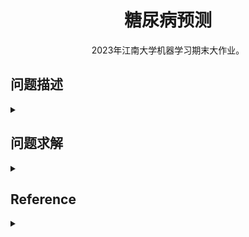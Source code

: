 <center><h1> 糖尿病预测 </h1></center>

<center> 2023年江南大学机器学习期末大作业。 </center>

## 问题描述

<details><summary></summary>

### Overview

糖尿病是一种严重的慢性疾病，患者失去了有效调节血液中葡萄糖水平的能力，并可能导致生活质量和预期寿命下降。不同的食物在消化过程中分解成糖后，这些糖就会释放到血液中。这是胰腺释放胰岛素的信号。胰岛素有助于体内细胞利用血液中的这些糖获取能量。糖尿病的特征通常是身体不能产生足够的胰岛素，或者不能有效地使用所需的胰岛素。

心脏病、视力下降、下肢截肢和肾脏疾病等并发症与糖尿病患者血液中长期高水平的糖分有关。虽然糖尿病没有治愈方法，但减肥、健康饮食、积极活动和接受药物治疗等策略可以减轻这种疾病对许多患者的危害。早期诊断可以改变生活方式和更有效的治疗，使糖尿病风险预测模型成为公共和公共卫生官员的重要工具。

### Description


本项目将提供一个糖尿病数据集data.csv，包含70692份糖尿病调查样本，每个样本有21个特征。数据集中包括两个类别，两个类别的样本数量平衡：

- 0：表示无糖尿病
- 1：表示糖尿病前期或糖尿病。

注意：数据集中第一列就是样本类别标签。

要求广泛调研，选择合适的模型，基于各种指标对糖尿病进行预测。

### Evaluation

#### 评价指标 Precision Score

本次比赛的评价指标为Precision Score。Precision Score表征了测试集中预测正确的百分比。

#### 提交格式


提交文件中比赛包括两列：id 和 label. id是样本编号，label是预测的结果，其中0表示无糖尿病，1表示表示糖尿病前期或糖尿病。提交文件以CSV格式存储，用逗号分隔每列。

提交文件格式示例：

```text
id,label
1,1
2,1
3,0
4,0
5,1
……
257,1
258,0
```

</details>


## 问题求解

<details><summary></summary>


### 实验目的

通过本次大作业，要求学生掌握数据预处理、数据建模、数据分析等完整的数据分析过程，旨在使学生了解机器学习的研究对象、研究内容、研究方法（包括理论基础和实验方法），和近年来的主要发展技术路线。培养学生以机器学习理论为基础从事相关应用研究的能力。

### 实验内容

要求针对提供的学生数据，进行各指标评价。
本次大作业将提供7万多张糖尿病调查样本。其中50000作为训练样本，20692个作为测试样本，每个样本包括21个特征。样本类别均衡。要求每位同学根据提供的数据，设计机器学习模型，自动诊断糖尿病。

### 运行环境

- 通过 conda 构建运行环境：conda create --name ml python=3.9 -y
- 激活 conda 环境：conda activate ml
- pip install -r requirments.txt
    - numpy
    - pandas
    - seaborn
    - matplotlib
    - scikit-learn
    - torch
    - torchvision
    - torchaudio


### 数据预处理

#### 读取数据

- 读取数据

```python
train = pd.read_csv('./dataset/train.csv')
test = pd.read_csv('./dataset/test_withoutLable.csv')
```

- 输出训练集和测试集的大小

```python
print("train.shape:", train.shape, "test.shape:", test.shape)
```

- 训练集和预测集的摘要信息

```python
print("训练集的摘要信息")
train.info()
print("数据集的摘要信息")
test.info()
```

通过结果发现，数据中并无缺失部分，并且类型都为int64，没有str类型，这为后续的数据预处理提供方便。

#### 特征分析
分析样本的糖尿病情况，因此主要分析特征 Diabetes_binary 和其他特征的关系。


- HighBP 对 Diabetes_binary 的分析

![](images/图片1.png)


数据表明 HighBP 为 1 的样本数量为 28165，其中有糖尿病的样本数量占比 66.76%，HighBP 为 0 的样本数量 21835，其中有糖尿病的样本数量占比 28.37%。
即 HighBP 对糖尿病有关

- HighChol 对 Diabetes_binary 的分析

![](images/图片2.png)

数据表明 HighChol 为 1 的样本数量为 26303，其中有糖尿病的样本数量占比 63.73%，HighChol 为 0 的样本数量 21835，其中有糖尿病的样本数量占比 28.37%。
即 HighChol 对糖尿病有关


- CholCheck 对 Diabetes_binary 的分析

![](images/图片3.png)

数据表明 CholCheck 为 1 的样本数量为 48773，其中有糖尿病的样本数量占比 50.88%，CholCheck 为 0 的样本数量 1227，其中有糖尿病的样本数量占比 14.66%。
即 CholCheck 对糖尿病基本无关


- BMI 对 Diabetes_binary 的分析

![](images/图片4.png)

数据表明 BMI 超过 27（包括 27） 中有糖尿病的样本数量比没有糖尿病的样本数量多， BMI 为 27 以下的样本数量中有糖尿病的样本数量比没有糖尿病的样本数量多。
即 BMI 在27之后对糖尿病有关

- Smoker 对 Diabetes_binary 的分析

![](images/图片5.png)

数据表明 Smoker 为 1 的样本数量为 23765，其中有糖尿病的样本数量占比 54.40%， Smoker 为 0 的样本数量 26235，其中有糖尿病的样本数量占比 46.00%。
即 Smoker 对糖尿病有关

-  Stroke 对 Diabetes_binary 的分析

![](images/图片6.png)

数据表明 Stroke 为 1 的样本数量为 3103，其中有糖尿病的样本数量占比 74.60%， Stroke 为 0 的样本数量 46897，其中有糖尿病的样本数量占比 48.37%。
即 Stroke 对糖尿病有关

- HeartDiseaseorAttack 对 Diabetes_binary 的分析

![](images/图片7.png)

数据表明 HeartDiseaseorAttack 为 1 的样本数量为 7416，其中有糖尿病的样本数量占比 75.04%， HeartDiseaseorAttack 为 0 的样本数量 42584，其中有糖尿病的样本数量占比 45.63%。
即 HeartDiseaseorAttack 对糖尿病有关

- PhysActivity 对 Diabetes_binary 的分析

![](images/图片8.png)

数据表明 PhysActivity 为 1 的样本数量为 35125，其中有糖尿病的样本数量占比 44.92%， PhysActivity 为 0 的样本数量 14875，其中有糖尿病的样本数量占比 61.97%。
即 PhysActivity 对糖尿病有关

- Fruits 对 Diabetes_binary 的分析

![](images/图片9.png)

数据表明 Fruits 为 1 的样本数量为 30587，其中有糖尿病的样本数量占比 47.87%， Fruits 为 0 的样本数量 19413，其中有糖尿病的样本数量占比 53.34%。
即 Fruits 对糖尿病关系不明显

- Veggies 对 Diabetes_binary 的分析

![](images/图片10.png)

数据表明 Veggies 为 1 的样本数量为 39386，其中有糖尿病的样本数量占比 47.89%， Veggies 为 0 的样本数量 10614，其中有糖尿病的样本数量占比 57.80%。
即 Veggies 对糖尿病有关

- HvyAlcoholConsump 对 Diabetes_binary 的分析

![](images/图片11.png)

数据表明 HvyAlcoholConsump 为 1 的样本数量为 2095，其中有糖尿病的样本数量占比 27.63%， HvyAlcoholConsump 为 0 的样本数量 47905，其中有糖尿病的样本数量占比 50.97%。
即 HvyAlcoholConsump 对糖尿病关系不明显

- AnyHealthcare 对 Diabetes_binary 的分析

![](images/图片12.png)

数据表明 AnyHealthcare 为 1 的样本数量为 47718，其中有糖尿病的样本数量占比 50.26%， AnyHealthcare 为 0 的样本数量 2282，其中有糖尿病的样本数量占比 44.43%。
即 AnyHealthcare 对糖尿病关系不明显

- NoDocbcCost 对 Diabetes_binary 的分析

![](images/图片13.png)

数据表明 NoDocbcCost 为 1 的样本数量为 4764，其中有糖尿病的样本数量占比 56.80%， NoDocbcCost 为 0 的样本数量 45236，其中有糖尿病的样本数量占比 49.28%。
即 NoDocbcCost 对糖尿病几乎无关

- GenHlth 对 Diabetes_binary 的分析

![](images/图片14.png)

数据表明 GenHlth 在 [3,5] 之间的糖尿病样本数量占比更大，在 [1,2] 之间的占比较小
即 GenHlth 对糖尿病有关

- MentHlth 对 Diabetes_binary 的分析

![](images/图片15.png)

数据表明 MentHlth 基本集中在 0 处，并且糖尿病样本数量占比均衡，但是在 30 处的占比很大
即 MentHlth 对糖尿病有关

- PhysHlth 对 Diabetes_binary 的分析

![](images/图片16.png)

数据表明 PhysHlth 基本集中在 0 处，并且糖尿病样本数量占比均衡，但是在 30 处的占比很大
即 PhysHlth 对糖尿病有关

- DiffWalk 对 Diabetes_binary 的分析

![](images/图片17.png)

数据表明 DiffWalk 为 1 的样本数量为 12691，其中有糖尿病的样本数量占比 73.50%， DiffWalk 为 0 的样本数量 37309，其中有糖尿病的样本数量占比 42.00%。
即 DiffWalk 对糖尿病有关

- Sex 对 Diabetes_binary 的分析

![](images/图片18.png)

数据表明 Sex 为 1 的样本数量为 22941，其中有糖尿病的样本数量占比 52.43%， Sex 为 0 的样本数量 27059，其中有糖尿病的样本数量占比 47.93%。
即 Sex 对糖尿病关系不明显

- Age 对 Diabetes_binary 的分析

![](images/图片19.png)

数据表明 Age 在 [8,13] 之间糖尿病样本数量占比大，其他区间占比较小
即 Age 之间对糖尿病有关

- Education 对 Diabetes_binary 的分析

![](images/图片20.png)

数据表明 Education 在 [1,5] 之间糖尿病样本数量占比较大，其他区间占比较小
即 Education 对糖尿病有关

- Income 对 Diabetes_binary 的分析

![](images/图片21.png)

数据表明 Income 在 [1，6] 之间糖尿病样本数量占比较大，其他区间占比较小
即 Income 对糖尿病有关

#### 相关性分析

采用特征的皮尔逊相关系数图

![](images/图片22.png)

### 特征提取与数据建模（实验可以采用多种方法）

- 通过数据预处理后决定舍弃部分与 Diabetes_binary 相关性不大的特征，即

```python
drop(['Sex', 'NoDocbcCost', 'AnyHealthcare', 'HvyAlcoholConsump', 'Veggies', 'Fruits', 'CholCheck'])
```


- 读取数据后将训练集进行数据切割，分成训练集：测试集=4:1

```python
train_data, test_data, train_label, test_label = train_test_split(diabetes_train_data_X, diabetes_train_data_Y, test_size=0.2)  
```

- 为了找出最合适的模型，将 sklearn 库中的各个模型进行对比，具体选择的模型有
    - K近邻
    - 逻辑回归
    - 决策树
    - 随机森林
    - 梯度提升
    - 支持向量机
    - 深度学习


### 实验设计（具体模型和参数，样本的预处理等等所有与实验相关的工作都可以在这里体现，着重体现你如何提高分类精度）

用 classifiers 汇总不同模型的算法，部分算法采用归一化的方式提高精度，并将结果保存起来，用图像显示如下：


|     | score  | algorithm |
| --- | ------ | --------- |
| 0   | 0.7203 | knn       |
| 1   | 0.7485 | log_reg   |
| 2   | 0.7438 | tree      |
| 3   | 0.7363 | rf        |
| 4   | 0.7588 | gb        |
| 5   | 0.7542 | svc       |
| 6   | 0.7661 | mlp       |


![](images/图片23.png)

通过对比，最终选择深度学习为最终的模型，用 pytorch 框架搭建神经网络进行深度学习。
6.1 读取数据并封装成dataset和dataLoader
读取数据、分割数据、numpy 转成 tensor，封装成dataset和dataLoader。

dataLoader的batch_size 设置为64，并将训练集的数据打乱。

```python
train_data = pd.read_csv('./dataset/train.csv')  
predict_data = pd.read_csv('./dataset/test_withoutLable.csv')  
  
diabetes_train_data_X = train_data.drop(['ID', 'Diabetes_binary', 'Sex', 'NoDocbcCost', 'AnyHealthcare', 'HvyAlcoholConsump', 'Veggies', 'Fruits', 'CholCheck'], axis=1)  
diabetes_train_data_Y = train_data['Diabetes_binary']  
diabetes_predict_data = predict_data.drop(['ID', 'Sex', 'NoDocbcCost', 'AnyHealthcare', 'HvyAlcoholConsump', 'Veggies', 'Fruits', 'CholCheck'], axis=1)  
  
train_data, test_data, train_label, test_label = train_test_split(diabetes_train_data_X, diabetes_train_data_Y, test_size=0.2)  
  
train_data = torch.from_numpy(train_data.values).float()  
train_label = torch.from_numpy(train_label.values).float()  
test_data = torch.from_numpy(test_data.values).float()  
test_label = torch.from_numpy(test_label.values).float()  
predict_data = torch.from_numpy(diabetes_predict_data.values).float()  
  
train_dataset = TensorDataset(train_data, train_label)  
test_dataset = TensorDataset(test_data, test_label)  
  
trainLoader = DataLoader(dataset=train_dataset, batch_size=64, shuffle=True, num_workers=1)  
testLoader = DataLoader(dataset=test_dataset, batch_size=64, shuffle=False, num_workers=1)  
```






#### 初步构建神经网络
神经网络一共有4层，中间层的激活函数采用ReLU(),最后一层的激活函数采用Softmax()，最后网络如下所示：

```text
1.Net(  
2.  (fc): Sequential(  
3.    (0): Linear(in_features=14, out_features=32, bias=True)  
4.    (1): ReLU()  
5.    (2): Linear(in_features=32, out_features=16, bias=True)  
6.    (3): ReLU()  
7.    (4): Linear(in_features=16, out_features=8, bias=True)  
8.    (5): ReLU()  
9.    (6): Linear(in_features=8, out_features=2, bias=True)  
10.    (7): Softmax(dim=1)  
11.  )  
12.)  
```

#### 损失函数和优化器

```python
criterion = torch.nn.CrossEntropyLoss() # 损失函数
optimizer = torch.optim.SGD(net.parameters(), lr=0.01) # 优化器
```

采用 CrossEntropyLoss() 为损失函数，SGD为优化器，并设置学习率为 0.01。


#### 模型训练

```python
start = time.time()
net.train()
for epoch in range(20):
    running_loss = 0.0
    for i, data in enumerate(trainLoader, 0):
        inputs, labels = data # 获取数据
        optimizer.zero_grad() # 梯度清零

        outputs = net(inputs)
        loss = criterion(outputs, labels.long())
        loss.backward() # 反向传播
        optimizer.step() # 更新梯度
        running_loss += loss.item()
        if i % 20 == 19:
        print('[%d, %5d] loss: %.5f' % (epoch+1, i+1, running_loss/2000))
        running_loss = 0.0

print('Finished Training, Total cost time: ', time.time()-start)
```



#### 模型验证

将训练好的模型对测试集进行训练，得出精确度。

```python
correct = 0
total = 0

with torch.no_grad():
for data in testLoader:
inputs, labels = data
outputs = net(inputs)
_, predicted = torch.max(outputs, 1)
total += labels.size(0)
correct += (predicted == labels.long()).sum().item()

print('Accuracy of the network on the 8000 train images: %.5f %%' % (100 * correct / total))
```

最终的精度为 72.63%，说明神经网络的模型还不够好，需要重新设计神经网络。


#### 扩展神经网络

由于初步设置的神经网络只有四层，并且最高维度只达到32，之后也尝试过64，最终经过多次测试后，发现升维到128的精度最佳，并用Dropout(p=0.1)进行优化，网络如下：

```text
1.Net(  
2.  (fc): Sequential(  
3.    (0): Linear(in_features=14, out_features=64, bias=True)  
4.    (1): ReLU()  
5.    (2): Linear(in_features=64, out_features=128, bias=True)  
6.    (3): Dropout(p=0.1, inplace=False)  
7.    (4): ReLU()  
8.    (5): Linear(in_features=128, out_features=64, bias=True)  
9.    (6): Dropout(p=0.1, inplace=False)  
10.    (7): ReLU()  
11.    (8): Linear(in_features=64, out_features=16, bias=True)  
12.    (9): ReLU()  
13.    (10): Linear(in_features=16, out_features=8, bias=True)  
14.    (11): ReLU()  
15.    (12): Linear(in_features=8, out_features=2, bias=True)  
16.    (13): Softmax(dim=1)  
17.  )  
18.)  
```

通过训练后，最高可达到的精度为75%。

#### 混淆矩阵

![](images/图片24.png)

### 实验结果与分析

上面已经将模型搭建好并训练，由于训练的次数过多会导致过拟合，训练次数过少会导致欠拟合，所以选择epoch为80-100为最佳。最终对预测集进行预测

```python
net.eval()  
with torch.no_grad():  
        outputs = net(predict_data)  
        _, predicted = torch.max(outputs, 1)  
        predicted = predicted.numpy()  
  
submission = pd.read_csv('./dataset/test_withoutLable.csv')  
submission = submission[['ID']]  
submission['Diabetes_binary'] = predicted  
submission.to_csv('./dataset/submission.csv', index=False)  
print('ok')  
```

提交到 kaggle 上最终得分为 0.765943


### 心得体会

通过本次大作业，掌握了一点数据预处理、数据建模、数据分析等完整的数据分析过程，但是特征工程相关例如特征提取、特征融合等方面不熟悉或不了解，在本实验中只是剔除了部分相关性不大的特征，并没有在原有的特征中提取特征进行训练。这是一个缺点。但通过糖尿病预测这一课题，熟悉了二分类问题的相关求解方法，对一些模型和算法更加了解，包括最终通过pytorch搭建神经网络进行训练，对pytorch也作了初步的了解，这是我认为学习到的一个点。
最后，从一开始的73%到最终的76.5%，虽然只有简简单单的3个点的提升，但是我也认为很有难度，当精度提高时就像是比赛中做出难题的感觉，非常自豪。即使和别的同学90%的精度相比不值一提，但对我个人能力的提升还是巨大的。

</details>


## Reference

<details><summary></summary>

## Reference

- [Deep Learning](https://blog.csdn.net/qq_21686871/article/details/114242458)
- [KNN](https://blog.csdn.net/hqllqh/article/details/108932368)
- [回归](https://forestcat.blog.csdn.net/article/details/54809401)
- [分类、回归](https://blog.csdn.net/Together_CZ/article/details/84524088)
- [eight methods base on sklearn](https://yunyaniu.blog.csdn.net/article/details/80731565)
- [Titanic 数据集预测](https://blog.csdn.net/csdn_xmj/article/details/122586999)
- [前期数据分析](https://zhuanlan.zhihu.com/p/338974416)
- [数据分析-分类-案例-糖尿病数据集](https://blog.csdn.net/it_liujh/article/details/123271272?utm_medium=distribute.pc_relevant.none-task-blog-2~default~baidujs_baidulandingword~default-0-123271272-blog-80731565.235^v38^pc_relevant_anti_vip&spm=1001.2101.3001.4242.1&utm_relevant_index=3)

</details>
